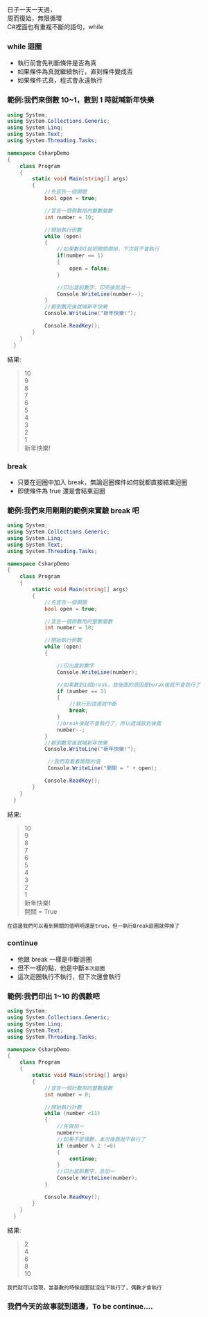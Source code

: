 日子一天一天過，\
周而復始，無限循環\
C#裡面也有重複不斷的語句，while

### while 迴圈

- 執行前會先判斷條件是否為真
- 如果條件為真就繼續執行，直到條件變成否
- 如果條件式真，程式會永遠執行

### 範例:我們來倒數 10~1，數到 1 時就喊新年快樂

```csharp
using System;
using System.Collections.Generic;
using System.Linq;
using System.Text;
using System.Threading.Tasks;

namespace CsharpDemo
{
    class Program
    {
        static void Main(string[] args)
        {
            //先宣告一個開關
            bool open = true;

            //宣告一個倒數用的整數變數
            int number = 10;

            //開始執行倒數
            while (open)
            {
                //如果數到1就把開關關掉，下次就不會執行
                if(number == 1)
                {
                    open = false;
                }

                //印出當前數字，印完後就減一
                Console.WriteLine(number--);
            }
            //都倒數完後就喊新年快樂
            Console.WriteLine("新年快樂!");

            Console.ReadKey();
        }
    }
  }
```

結果:

> 10\
> 9\
> 8\
> 7\
> 6\
> 5\
> 4\
> 3\
> 2\
> 1\
> 新年快樂!

### break

- 只要在迴圈中加入 break，無論迴圈條件如何就都直接結束迴圈
- 即使條件為 true 還是會結束迴圈

### 範例:我們來用剛剛的範例來實驗 break 吧

```csharp
using System;
using System.Collections.Generic;
using System.Linq;
using System.Text;
using System.Threading.Tasks;

namespace CsharpDemo
{
    class Program
    {
        static void Main(string[] args)
        {
            //先宣告一個開關
            bool open = true;

            //宣告一個倒數用的整數變數
            int number = 10;

            //開始執行倒數
            while (open)
            {

                //印出當前數字
                Console.WriteLine(number);

                //如果數到1就break，放後面的原因是berak後就不會執行了
                if (number == 1)
                {
                    //執行到這邊就中斷
                    break;
                }
                //break後就不會執行了，所以遞減放到後面
                number--;
            }
            //都倒數完後就喊新年快樂
            Console.WriteLine("新年快樂!");

             //我們寫看看開關的值
             Console.WriteLine("開關 = " + open);

            Console.ReadKey();
        }
    }
  }
```

結果:

> 10\
> 9\
> 8\
> 7\
> 6\
> 5\
> 4\
> 3\
> 2\
> 1\
> 新年快樂!\
> 開關 = True

`在這邊我們可以看到開關的值明明還是true，但一執行Break迴圈就停掉了`

### continue

- 他跟 break 一樣是中斷迴圈
- 但不一樣的點，他是中斷`本次迴圈`
- 這次迴圈執行不執行，但下次還會執行

### 範例:我們印出 1~10 的偶數吧

```csharp
using System;
using System.Collections.Generic;
using System.Linq;
using System.Text;
using System.Threading.Tasks;

namespace CsharpDemo
{
    class Program
    {
        static void Main(string[] args)
        {
            //宣告一個計數用的整數變數
            int number = 0;

            //開始執行計數
            while (number <11)
            {
                //先做加一
                number++;
                //如果不是偶數，本次後面就不執行了
                if (number % 2 !=0)
                {
                    continue;
                }
                //印出當前數字，並加一
                Console.WriteLine(number);
            }

            Console.ReadKey();
        }
    }
  }
```

結果:

> 2\
> 4\
> 6\
> 8\
> 10

`我們就可以發現，當基數的時候迴圈就沒往下執行了，偶數才會執行`

### 我們今天的故事就到這邊，To be continue....
